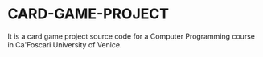 # CARD-GAME-PROJECT
It is a card game project source code for a Computer Programming course in Ca'Foscari University of Venice.
